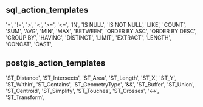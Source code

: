 ## sql_action_templates
'=',
'!=',
'>',
'<',
'>=',
'<=',
'IN',
'IS NULL',
'IS NOT NULL',
'LIKE',
'COUNT',
'SUM',
'AVG',
'MIN',
'MAX',
'BETWEEN',
'ORDER BY ASC',
'ORDER BY DESC',
'GROUP BY',
'HAVING',
'DISTINCT',
'LIMIT',
'EXTRACT',
'LENGTH',
'CONCAT',
'CAST',

## postgis_action_templates
'ST_Distance',
'ST_Intersects',
'ST_Area',
'ST_Length',
'ST_X',
'ST_Y',
'ST_Within',
'ST_Contains',
'ST_GeometryType',
'&&',
'ST_Buffer',
'ST_Union',
'ST_Centroid',
'ST_Simplify',
'ST_Touches',
'ST_Crosses',
'<->',
'ST_Transform',
